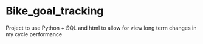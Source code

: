 # Bike_goal_tracking
Project to use Python + SQL and html to allow for view long term changes in my cycle performance
